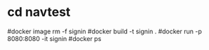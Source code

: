 # cd navtest
#docker image rm -f signin
#docker build -t signin .
#docker run -p 8080:8080 -it signin
#docker ps